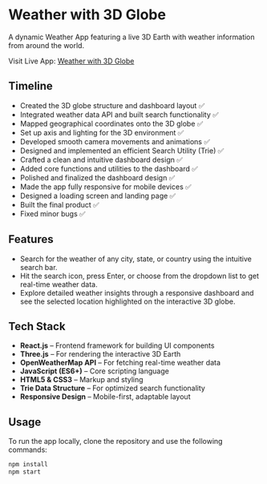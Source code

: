 # Weather with 3D Globe

A dynamic Weather App featuring a live 3D Earth with weather information from around the world.

Visit Live App: [Weather with 3D Globe]()

## Timeline

- Created the 3D globe structure and dashboard layout ✅  
- Integrated weather data API and built search functionality ✅  
- Mapped geographical coordinates onto the 3D globe ✅  
- Set up axis and lighting for the 3D environment ✅  
- Developed smooth camera movements and animations ✅  
- Designed and implemented an efficient Search Utility (Trie) ✅  
- Crafted a clean and intuitive dashboard design ✅  
- Added core functions and utilities to the dashboard ✅  
- Polished and finalized the dashboard design ✅  
- Made the app fully responsive for mobile devices ✅  
- Designed a loading screen and landing page ✅  
- Built the final product ✅   
- Fixed minor bugs ✅ 


## Features

- Search for the weather of any city, state, or country using the intuitive search bar.
- Hit the search icon, press Enter, or choose from the dropdown list to get real-time weather data.
- Explore detailed weather insights through a responsive dashboard and see the selected location highlighted on the interactive 3D globe.

## Tech Stack 

- **React.js** – Frontend framework for building UI components  
- **Three.js** – For rendering the interactive 3D Earth  
- **OpenWeatherMap API** – For fetching real-time weather data  
- **JavaScript (ES6+)** – Core scripting language  
- **HTML5 & CSS3** – Markup and styling  
- **Trie Data Structure** – For optimized search functionality  
- **Responsive Design** – Mobile-first, adaptable layout

## Usage

To run the app locally, clone the repository and use the following commands:

```bash
npm install
npm start
